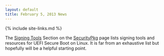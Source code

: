 ```yaml
---
layout: default
title: February 5, 2013 News
---
```

{% include site-links.md %}

The [Signing Tools](http://sourceforge.net/apps/mediawiki/tianocore/index.php?title=SecurityPkg#Signing_Tools) Section 
on the [SecurityPkg]({{wiki}}/SecurityPkg) page lists signing tools and resources for UEFI Secure Boot on Linux. It is far from an exhaustive list but hopefully will be a helpful starting point.